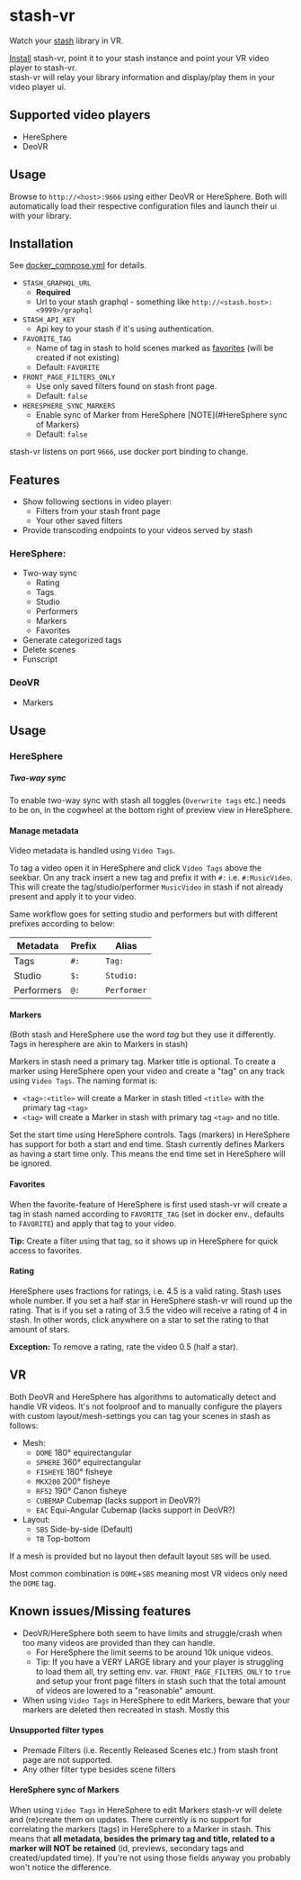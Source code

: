 # stash-vr
Watch your [stash](https://github.com/stashapp/stash) library in VR.

[Install](#Installation) stash-vr, point it to your stash instance and point your VR video player to stash-vr.\
stash-vr will relay your library information and display/play them in your video player ui.

## Supported video players
* HereSphere
* DeoVR

## Usage
Browse to `http://<host>:9666` using either DeoVR or HereSphere.
Both will automatically load their respective configuration files and launch their ui with your library.

## Installation
See [docker_compose.yml](docker-compose.yml) for details.

* `STASH_GRAPHQL_URL` 
  * **Required**
  * Url to your stash graphql - something like `http://<stash.host>:<9999>/graphql`
* `STASH_API_KEY` 
  * Api key to your stash if it's using authentication. 
* `FAVORITE_TAG` 
  * Name of tag in stash to hold scenes marked as [favorites](#favorites) (will be created if not existing)
  * Default: `FAVORITE`
* `FRONT_PAGE_FILTERS_ONLY`
  * Use only saved filters found on stash front page.
  * Default: `false`
* `HERESPHERE_SYNC_MARKERS`
  * Enable sync of Marker from HereSphere [NOTE](#HereSphere sync of Markers)
  * Default: `false`

stash-vr listens on port `9666`, use docker port binding to change.

## Features
* Show following sections in video player:
  - Filters from your stash front page
  - Your other saved filters
* Provide transcoding endpoints to your videos served by stash

### HereSphere:
* Two-way sync
  * Rating
  * Tags
  * Studio
  * Performers
  * Markers
  * Favorites
* Generate categorized tags
* Delete scenes
* Funscript

### DeoVR
* Markers

## Usage
### HereSphere
##### Two-way sync
To enable two-way sync with stash all toggles (`Overwrite tags` etc.) needs to be on, in the cogwheel at the bottom right of preview view in HereSphere.
#### Manage metadata
Video metadata is handled using `Video Tags`.

To tag a video open it in HereSphere and click `Video Tags` above the seekbar.
On any track insert a new tag and prefix it with `#:` i.e. `#:MusicVideo`.
This will create the tag/studio/performer `MusicVideo` in stash if not already present and apply it to your video.

Same workflow goes for setting studio and performers but with different prefixes according to below:

|Metadata|Prefix| Alias |
|--------|------|-------|
|Tags|`#:`|`Tag:`|
|Studio|`$:`|`Studio:`|
|Performers|`@:`|`Performer`|

#### Markers
(Both stash and HereSphere use the word _tag_ but they use it differently. Tags in heresphere are akin to Markers in stash)

Markers in stash need a primary tag. Marker title is optional.
To create a marker using HereSphere open your video and create a "tag" on any track using `Video Tags`.
The naming format is:
* `<tag>:<title>` will create a Marker in stash titled `<title>` with the primary tag `<tag>`
* `<tag>` will create a Marker in stash with primary tag `<tag>` and no title.
  
Set the start time using HereSphere controls. 
Tags (markers) in HereSphere has support for both a start and end time. 
Stash currently defines Markers as having a start time only. This means the end time set in HereSphere will be ignored.

#### Favorites
When the favorite-feature of HereSphere is first used stash-vr will create a tag in stash named according to `FAVORITE_TAG` (set in docker env., defaults to `FAVORITE`) and apply that tag to your video.

**Tip:** Create a filter using that tag, so it shows up in HereSphere for quick access to favorites.

#### Rating
HereSphere uses fractions for ratings, i.e. 4.5 is a valid rating. Stash uses whole number.
If you set a half star in HereSphere stash-vr will round up the rating. That is if you set a rating of 3.5 the video will receive a rating of 4 in stash.
In other words, click anywhere on a star to set the rating to that amount of stars.

**Exception:** To remove a rating, rate the video 0.5 (half a star). 

## VR
Both DeoVR and HereSphere has algorithms to automatically detect and handle VR videos.
It's not foolproof and to manually configure the players with custom layout/mesh-settings you can tag your scenes in stash as follows:

* Mesh:
  - `DOME` 180° equirectangular
  - `SPHERE` 360° equirectangular
  - `FISHEYE` 180° fisheye
  - `MKX200` 200° fisheye
  - `RF52` 190° Canon fisheye
  - `CUBEMAP` Cubemap (lacks support in DeoVR?)
  - `EAC` Equi-Angular Cubemap (lacks support in DeoVR?)
* Layout:
  - `SBS` Side-by-side (Default)
  - `TB` Top-bottom

If a mesh is provided but no layout then default layout `SBS` will be used.

Most common combination is `DOME`+`SBS` meaning most VR videos only need the `DOME` tag.

## Known issues/Missing features
* DeoVR/HereSphere both seem to have limits and struggle/crash when too many videos are provided than they can handle.
  * For HereSphere the limit seems to be around 10k unique videos.
  * Tip: If you have a VERY LARGE library and your player is struggling to load them all, try setting env. var. `FRONT_PAGE_FILTERS_ONLY` to `true` and setup your front page filters in stash such that the total amount of videos are lowered to a "reasonable" amount.
* When using `Video Tags` in HereSphere to edit Markers, beware that your markers are deleted then recreated in stash. Mostly this

#### Unsupported filter types
* Premade Filters (i.e. Recently Released Scenes etc.) from stash front page are not supported.
* Any other filter type besides scene filters

#### HereSphere sync of Markers
When using `Video Tags` in HereSphere to edit Markers stash-vr will delete and (re)create them on updates.
There currently is no support for correlating the markers (tags) in HereSphere to a Marker in stash.
This means that **all metadata, besides the primary tag and title, related to a marker will NOT be retained** (id, previews, secondary tags and created/updated time). If you're not using those fields anyway you probably won't notice the difference.
